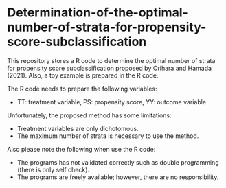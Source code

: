 # Determination-of-the-optimal-number-of-strata-for-propensity-score-subclassification
This repository stores a R code to determine the optimal number of strata for propensity score subclassification proposed by Orihara and Hamada (2021).
Also, a toy example is prepared in the R code.

The R code needs to prepare the following variables:
- TT: treatment variable, PS: propensity score, YY: outcome variable

Unfortunately, the proposed method has some limitations:
- Treatment variables are only dichotomous.
- The maximum number of strata is necessary to use the method.

Also please note the following when use the R code:
- The programs has not validated correctly such as double programming (there is only self check).
- The programs are freely available; however, there are no responsibility.
